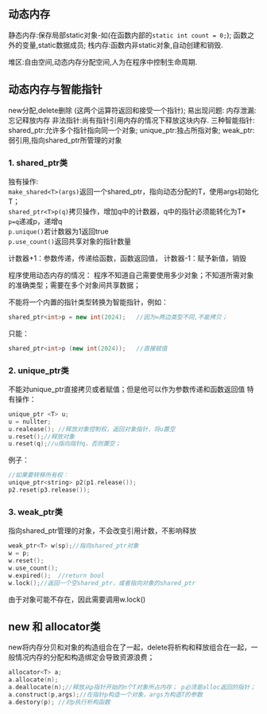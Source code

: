 ## 动态内存

静态内存:保存局部static对象-如(在函数内部的```static int count = 0;```);
函数之外的变量,static数据成员;
栈内存:函数内非static对象,自动创建和销毁.

堆区:自由空间,动态内存分配空间,人为在程序中控制生命周期.

## 动态内存与智能指针
new分配,delete删除 (这两个运算符返回和接受一个指针);
易出现问题:
内存泄漏:忘记释放内存
非法指针:尚有指针引用内存的情况下释放这块内存.
三种智能指针:
shared_ptr:允许多个指针指向同一个对象;
unique_ptr:独占所指对象;
weak_ptr:弱引用,指向shared_ptr所管理的对象

### 1. shared_ptr类
独有操作: \
```make_shared<T>(args)```返回一个shared_ptr，指向动态分配的T，使用args初始化T；\
```shared_ptr<T>p(q)```拷贝操作，增加q中的计数器，q中的指针必须能转化为T*\
```p=q```递减p，递增q\
```p.unique()```若计数器为1返回true\
```p.use_count()```返回共享对象的指针数量

计数器+1：参数传递，传递给函数，函数返回值，
计数器-1：赋予新值，销毁

程序使用动态内存的情况：
程序不知道自己需要使用多少对象；不知道所需对象的准确类型；需要在多个对象间共享数据；

不能将一个内置的指针类型转换为智能指针，例如：
```c++
shared_ptr<int>p = new int(2024);   //因为=两边类型不同,不能拷贝；
```
只能：
```c++
shared_ptr<int>p (new int(2024));   //直接赋值

```


### 2. unique_ptr类
不能对unique_ptr直接拷贝或者赋值；但是他可以作为参数传递和函数返回值
特有操作：
```c++
unique_ptr <T> u;
u = nullter;
u.realease(); //释放对象控制权，返回对象指针，将u置空
u.reset();//释放对象
u.reset(q);//u指向指针q，否则置空；
```
例子：
```c++
//如果要转移所有权：
unique_ptr<string> p2(p1.release());
p2.reset(p3.release());
```
### 3. weak_ptr类
指向shared_ptr管理的对象，不会改变引用计数，不影响释放
```c++
weak_ptr<T> w(sp);//指向shared_ptr对象
w = p;
w.reset();
w.use_count();
w.expired();  //return bool
w.lock();//返回一个空shared_ptr，或者指向对象的shared_ptr
```
由于对象可能不存在，因此需要调用w.lock()

## new 和 allocator类
new将内存分贝和对象的构造组合在了一起，delete将析构和释放组合在一起，一般情况内存的分配和构造绑定会导致资源浪费；
```c++
allocator<T> a;
a.allocate(n);
a.deallocate(n);//释放从p指针开始的n个T对象所占内存； p必须是alloc返回的指针； n必须是p创建时的的大小。调用之前要对这块内存中的对象destory();
a.construct(p,args);//在指针p构造一个对象，args为构造T的参数
a.destory(p); //对p执行析构函数
```
